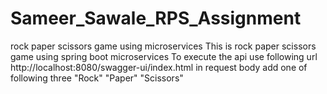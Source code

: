 # Sameer_Sawale_RPS_Assignment
rock paper scissors game using microservices
This is rock paper scissors game using spring boot microservices
To execute the api use following url
http://localhost:8080/swagger-ui/index.html 
in request body add one of following three 
"Rock" "Paper" "Scissors"
